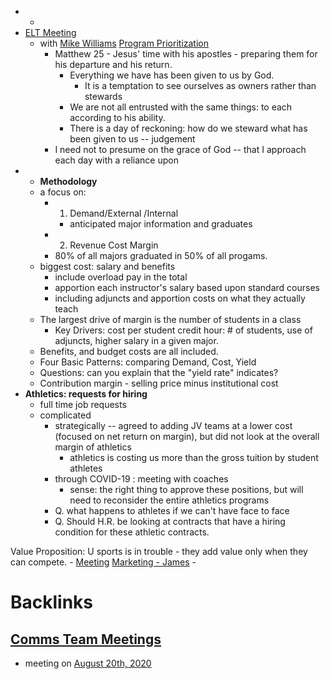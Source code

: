 - 
    - 
- [ELT Meeting ](<ELT Meeting .md>) 
    - with [Mike Williams](<Mike Williams.md>) [Program Prioritization](<Program Prioritization.md>)
        - Matthew 25 - Jesus' time with his apostles - preparing them for his departure and his return. 
            - Everything we have has been given to us by God. 
                - It is a temptation to see ourselves as owners rather than stewards
            - We are not all entrusted with the same things: to each according to his ability.
            - There is a day of reckoning: how do we steward what has been given to us -- judgement
        - I need not to presume on the grace of God -- that I approach each day with a reliance upon 
- 
    - **Methodology**
    - a focus on:
        - 1. Demand/External /Internal
            - anticipated major information and graduates
        - 2. Revenue Cost Margin
        - 80% of all majors graduated in 50% of all progams. 
    - biggest cost: salary and benefits
        - include overload pay in the total
        - apportion each instructor's salary based upon standard courses
        - including adjuncts and apportion costs on what they actually teach
    - The largest drive of margin is the number of students in a class
        - Key Drivers: cost per student credit hour: # of students, use of adjuncts, higher salary in a given major.
    - Benefits, and budget costs are all included. 
    - Four Basic Patterns: comparing Demand, Cost, Yield
    - Questions: can you explain that the "yield rate" indicates?
    - Contribution margin - selling price minus institutional cost
- **Athletics: requests for hiring**
    - full time job requests
    - complicated
        - strategically -- agreed to adding JV teams at a lower cost (focused on net return on margin), but did not look at the overall margin of athletics
            - athletics is costing us more than the gross tuition by student athletes
        - through COVID-19 : meeting with coaches
            - sense: the right thing to approve these positions, but will need to reconsider the entire athletics programs
        - Q. what happens to athletes if we can't have face to face 
        - Q. Should H.R. be looking at contracts that have a hiring condition for these athletic contracts. 


Value Proposition: U sports is in trouble
            - they add value only when they can compete. 
        - [Meeting](<Meeting.md>) [Marketing - James](<Marketing - James.md>)
            -  

# Backlinks
## [Comms Team Meetings](<Comms Team Meetings.md>)
- meeting on [August 20th, 2020](<August 20th, 2020.md>)

